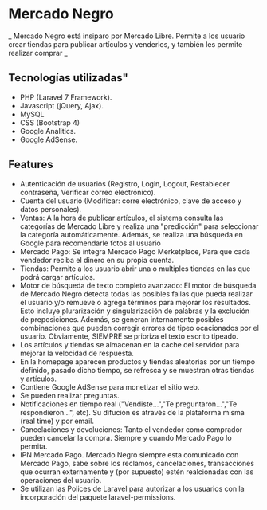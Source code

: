 # Mercado Negro #

_ Mercado Negro está insiparo por Mercado Libre. Permite a los usuario crear tiendas para publicar artículos y venderlos, y también les permite realizar comprar _

## Tecnologías utilizadas"

- PHP (Laravel 7 Framework).
- Javascript (jQuery, Ajax).
- MySQL
- CSS (Bootstrap 4)
- Google Analitics.
- Google AdSense.

## Features
- Autenticación de usuarios (Registro, Login, Logout, Restablecer contraseña, Verificar correo electrónico).
- Cuenta del usuario (Modificar: corre electrónico, clave de acceso y datos personales).
- Ventas: A la hora de publicar artículos, el sistema consulta las categorías de Mercado Libre y realiza una "predicción"
  para seleccionar la categoría automáticamente. Además, se realiza una búsqueda en Google para recomendarle fotos al usuario
- Mercado Pago: Se integra Mercado Pago Merketplace, Para que cada vendedor reciba el dinero en su propia cuenta.
- Tiendas: Permite a los usuario abrir una o multiples tiendas en las que podrá cargar artículos.
- Motor de búsqueda de texto completo avanzado: El motor de búsqueda de Mercado Negro detecta todas las posibles fallas que pueda realizar el usuario y/o
  remueve o agrega términos para mejorar los resultados. Esto incluye plurarización y singularización de palabras y la exclución de preposiciones. Además, se generan internamente
  posibles combinaciones que pueden corregir errores de tipeo ocacionados por el usuario. Obviamente, SIEMPRE se prioriza el texto escrito tipeado.
- Los artículos y tiendas se almacenan en la cache del servidor para mejorar la velocidad de respuesta.
- En la homepage aparecen productos y tiendas aleatorias por un tiempo definido, pasado dicho tiempo, se refresca y se muestran otras tiendas y artículos.
- Contiene Google AdSense para monetizar el sitio web.
- Se pueden realizar preguntas. 
- Notificaciones en tiempo real ("Vendiste...","Te preguntaron...","Te respondieron...", etc). Su difución es através de la plataforma mísma (real time) y por email.
- Cancelaciones y devoluciones: Tanto el vendedor como comprador pueden cancelar la compra. Siempre y cuando Mercado Pago lo permita.
- IPN Mercado Pago. Mercado Negro siempre esta comunicado con Mercado Pago, sabe sobre los reclamos, cancelaciones, transacciones que ocurran externamente y
  (por supuesto) estén realcionadas con las operaciones del usuario.
- Se utilizan las Polices de Laravel para autorizar a los usuarios con la incorporación del paquete laravel-permissions.
